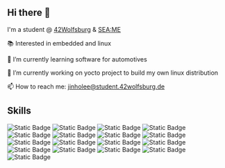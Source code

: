 ## Hi there 👋

I'm a student @ [42Wolfsburg](https://42wolfsburg.de) & [SEA:ME](https://seame.space)

📚 Interested in embedded and linux

🚙 I’m currently learning software for automotives

🔭 I’m currently working on yocto project to build my own linux distribution

📫 How to reach me: jinholee@student.42wolfsburg.de

## Skills
![Static Badge](https://img.shields.io/badge/Git-F050532.svg?style=flat&logo=git&logoColor=white)
![Static Badge](https://img.shields.io/badge/Github-181717.svg?style=flat&logo=github&logoColor=white)
![Static Badge](https://img.shields.io/badge/Docker-2496ED.svg?style=flat&logo=docker&logoColor=white)
![Static Badge](https://img.shields.io/badge/Linux-FCC624.svg?style=flat&logo=linux&logoColor=white)
![Static Badge](https://img.shields.io/badge/C-A8B9CC.svg?style=flat&logo=c&logoColor=white)
![Static Badge](https://img.shields.io/badge/C++-00599C.svg?style=flat&logo=c%2B%2B&logoColor=white)
![Static Badge](https://img.shields.io/badge/Arduino-00878F.svg?style=flat&logo=arduino&logoColor=white)
![Static Badge](https://img.shields.io/badge/RaspberriPi-A22846.svg?style=flat&logo=raspberrypi&logoColor=white)
![Static Badge](https://img.shields.io/badge/Python-3776AB.svg?style=flat&logo=python&logoColor=white)
![Static Badge](https://img.shields.io/badge/HTML5-E34F26.svg?style=flat&logo=html5&logoColor=white)
![Static Badge](https://img.shields.io/badge/CSS3-1572B6.svg?style=flat&logo=css3&logoColor=white)
![Static Badge](https://img.shields.io/badge/React-61DAFB.svg?style=flat&logo=react&logoColor=white)
![Static Badge](https://img.shields.io/badge/Javascript-F7DF1E.svg?style=flat&logo=javascript&logoColor=white)
![Static Badge](https://img.shields.io/badge/Node.js-339933.svg?style=flat&logo=node.js&logoColor=white)
![Static Badge](https://img.shields.io/badge/Typescript-3178C6.svg?style=flat&logo=Typescript&logoColor=white)
![Static Badge](https://img.shields.io/badge/Nest.js-E0234E.svg?style=flat&logo=nestjs&logoColor=white)
![Static Badge](https://img.shields.io/badge/Flutter-02569B.svg?style=flat&logo=flutter&logoColor=white)


<!--
**Lagavulin9/Lagavulin9** is a ✨ _special_ ✨ repository because its `README.md` (this file) appears on your GitHub profile.

Here are some ideas to get you started:

- 🔭 I’m currently working on ...
- 🌱 I’m currently learning ...
- 👯 I’m looking to collaborate on ...
- 🤔 I’m looking for help with ...
- 💬 Ask me about ...
- 📫 How to reach me: ...
- 😄 Pronouns: ...
- ⚡ Fun fact: ...
-->
